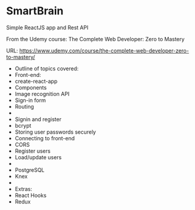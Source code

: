 # SmartBrain
Simple ReactJS app and Rest API


From the Udemy course: The Complete Web Developer: Zero to Mastery

URL: https://www.udemy.com/course/the-complete-web-developer-zero-to-mastery/

- Outline of topics covered:
- Front-end:
- create-react-app
- Components
- Image recognition API
- Sign-in form
- Routing
-
- Signin and register
- bcrypt
- Storing user passwords securely
- Connecting to front-end
- CORS
- Register users
- Load/update users
-
- PostgreSQL
- Knex
-
- Extras:
- React Hooks
- Redux
